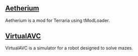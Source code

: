 #
## [Aetherium](https://github.com/TomasBorsje/Aetherium)
Aetherium is a mod for Terraria using tModLoader.

## [VirtualAVC](https://github.com/TomasBorsje/VirtualAVC)
VirtualAVC is a simulator for a robot designed to solve mazes.
